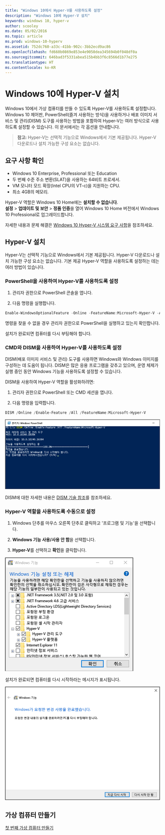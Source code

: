 ```yaml
---
title: "Windows 10에서 Hyper-V를 사용하도록 설정"
description: "Windows 10에 Hyper-V 설치"
keywords: windows 10, hyper-v
author: scooley
ms.date: 05/02/2016
ms.topic: article
ms.prod: windows-10-hyperv
ms.assetid: 752dc760-a33c-41bb-902c-3bb2ecd9ac86
ms.openlocfilehash: fd660b0869e853e4e9050dea345694b0f048df0a
ms.sourcegitcommit: 646bad3f5331abea515b4bb3f6c8566d1b77e275
ms.translationtype: HT
ms.contentlocale: ko-KR
---
```

# <a name="install-hyper-v-on-windows-10"></a>Windows 10에 Hyper-V 설치

Windows 10에서 가상 컴퓨터를 만들 수 있도록 Hyper-V를 사용하도록 설정합니다.  
Windows 10 제어판, PowerShell(즐겨 사용하는 방식)을 사용하거나 배포 이미지 서비스 및 관리(DISM) 도구를 사용하는 방법을 포함하여 Hyper-V는 여러 방식으로 사용하도록 설정할 수 있습니다. 이 문서에서는 각 옵션을 안내합니다.

> **참고:**  Hyper-V는 선택적 기능으로 Windows에서 기본 제공됩니다. Hyper-V 다운로드나 설치 가능한 구성 요소는 없습니다. 

## <a name="check-requirements"></a>요구 사항 확인

* Windows 10 Enterprise, Professional 또는 Education
* 두 번째 수준 주소 변환(SLAT)을 사용하는 64비트 프로세서.
* VM 모니터 모드 확장(Intel CPU의 VT-c)을 지원하는 CPU.
* 최소 4GB의 메모리.

Hyper-V 역할은 Windows 10 Home에는 **설치할 수 없습니다**.  
**설정** > **업데이트 및 보안** > **정품 인증**을 열어 Windows 10 Home 버전에서 Windows 10 Professional로 업그레이드합니다.

자세한 내용과 문제 해결은 [Windows 10 Hyper-V 시스템 요구 사항](../reference/hyper-v-requirements.md)을 참조하세요.


## <a name="install-hyper-v"></a>Hyper-V 설치 
Hyper-V는 선택적 기능으로 Windows에서 기본 제공됩니다. Hyper-V 다운로드나 설치 가능한 구성 요소는 없습니다.  기본 제공 Hyper-V 역할을 사용하도록 설정하는 데는 여러 방법이 있습니다.

### <a name="enable-hyper-v-using-powershell"></a>PowerShell을 사용하여 Hyper-V를 사용하도록 설정

1. 관리자 권한으로 PowerShell 콘솔을 엽니다.

2. 다음 명령을 실행합니다.
  ```powershell
  Enable-WindowsOptionalFeature -Online -FeatureName:Microsoft-Hyper-V -All
  ```  

  명령을 찾을 수 없을 경우 관리자 권한으로 PowerShell을 실행하고 있는지 확인합니다.  

설치가 완료되면 컴퓨터를 다시 부팅해야 합니다.  

### <a name="enable-hyper-v-with-cmd-and-dism"></a>CMD와 DISM을 사용하여 Hyper-V를 사용하도록 설정

DISM(배포 이미지 서비스 및 관리) 도구를 사용하면 Windows와 Windows 이미지를 구성하는 데 도움이 됩니다.  DISM은 많은 응용 프로그램을 갖추고 있으며, 운영 체제가 실행 중인 동안 Windows 기능을 사용하도록 설정할 수 있습니다.  

DISM을 사용하여 Hyper-V 역할을 활성화하려면:
1. 관리자 권한으로 PowerShell 또는 CMD 세션을 엽니다.

2. 다음 명령을 입력합니다.  
  ```powershell
  DISM /Online /Enable-Feature /All /FeatureName:Microsoft-Hyper-V
  ```  
  ![](media/dism_upd.png)

DISM에 대한 자세한 내용은 [DISM 기술 참조](https://technet.microsoft.com/en-us/library/hh824821.aspx)를 참조하세요.

### <a name="manually-enable-the-hyper-v-role"></a>Hyper-V 역할을 사용하도록 수동으로 설정

1. Windows 단추를 마우스 오른쪽 단추로 클릭하고 '프로그램 및 기능'을 선택합니다.

2. **Windows 기능 사용/사용 안 함**을 선택합니다.

3. **Hyper-V**를 선택하고 **확인**을 클릭합니다.  

![](media/enable_role_upd.png)

설치가 완료되면 컴퓨터를 다시 시작하라는 메시지가 표시됩니다.

![](media/restart_upd.png)


## <a name="make-virtual-machines"></a>가상 컴퓨터 만들기
[첫 번째 가상 컴퓨터 만들기](quick-create-virtual-machine.md)
